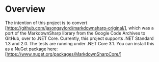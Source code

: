 # Overview
The intention of this project is to convert [https://github.com/jasongaylord/markdownsharp-original/], which was a port of the 
MarkdownSharp library from the Google Code Archives to GitHub, over to .NET Core. Currently, this project supports .NET Standard 1.3 and 2.0. The tests are running under .NET Core 3.1. You can install this as a NuGet package here:
[https://www.nuget.org/packages/MarkdownSharpCore/]